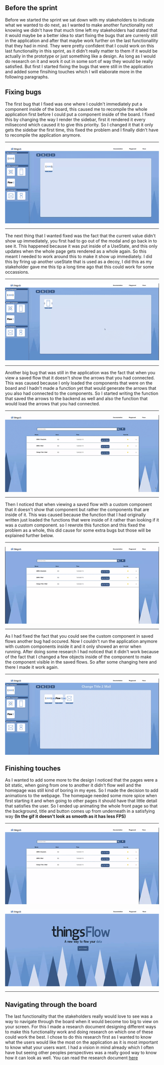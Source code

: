 ## Before the sprint
Before we started the sprint we sat down with my stakeholders to indicate what we wanted to do next, as I wanted to make another functionality not knowing we didn't have that much time left my stakeholders had stated that it would maybe be a better idea to start fixing the bugs that are currenly still in the application and after that maybe work further on the last functionallity that they had in mind. They were pretty confident that I could work on this last functionality in this sprint, as it didn't really matter to them if it would be actually in the prototype or just something like a design. As long as I would do research on it and work it out in some sort of way they would be really satisfied. But first I started fixing the bugs that were still in the application and added some finsihing touches which I will elaborate more in the following paragraphs.

## Fixing bugs
The first bug that I fixed was one where I couldn't immediately put a component inside of the board, this caused me to recompile the whole application first before I could put a component inside of the board. I fixed this by changing the way I render the sidebar, first it rendered it every milisecond which caused it to give this priority. So I changed it that it only gets the sidebar the first time, this fixed the problem and I finally didn't have to recompile the application anymore.

----------------------------

![15c3846609dd15d12283e791c5ddd28a](uploads/767258b351a1a988cfd0bfeb63be2c6b/15c3846609dd15d12283e791c5ddd28a.gif)

----------------------------

The next thing that I wanted fixed was the fact that the current value didn't show up immediately, you first had to go out of the modal and go back in to see it. This happened because it was put inside of a UseState, and this only updates when the whole page gets rendered as a whole again. So this meant I needed to work around this to make it show up immediately. I did this by firing up another useState that is used as a decoy, I did this as my stakeholder gave me this tip a long time ago that this could work for some occassions. 

----------------------------

![a6fa5cf018733cabac910b9621d424d1](uploads/2c6534a28e2cbd246d81293498cb850e/a6fa5cf018733cabac910b9621d424d1.gif)

----------------------------

Another big bug that was still in the application was the fact that when you view a saved flow that it doesn't show the arrows that you had connected. This was caused because I only loaded the components that were on the board and I hadn't made a function yet that would generate the arrows that you also had connected to the components. So I started writing the function that saved the arrows to the backend as well and also the function that would load the arrows that you had connected.

----------------------------

![c37f7bff4f9df4191527c5627ffed1a9](uploads/dac6b6e6cbcd79e2107600bf1086c860/c37f7bff4f9df4191527c5627ffed1a9.gif)

----------------------------

Then I noticed that when viewing a saved flow with a custom component that it doesn't show that component but rather the components that are inside of it. This was caused because the function that I had originally written just loaded the functions that were inside of it rather than looking if it was a custom component. so I rewrote this function and this fixed the problem as a whole, this did cause for some extra bugs but those will be explained further below.

----------------------------

![f86ade4538f52e91021cc50df2e3c2d4](uploads/8cc6c4a110a930c00bfadf4cd20da331/f86ade4538f52e91021cc50df2e3c2d4.gif)

----------------------------

As I had fixed the fact that you could see the custom component in saved flows another bug had occured. Now I couldn't run the application anymore with custom components inside it and it only showed an error when running. After doing some research I had noticed that it didn't work because of the fact that I changed a few objects inside of the component to make the component visible in the saved flows. So after some changing here and there I made it work again. 

-----------------------------

![4afc3902d1de4b59e0f1626a1fc2ee2a](uploads/349367e1d5d3894108d45226625b94a9/4afc3902d1de4b59e0f1626a1fc2ee2a.gif)

## Finishing touches
As I wanted to add some more to the design I noticed that the pages were a bit static, when going from one to another it didn't flow well and the homepage was still kind of boring in my eyes. So I made the decision to add animations to the webpage. The homepage needed some more spice when first starting it and when going to other pages it should have that little detail that satisfies the user. So I ended up animating the whole front page so that the background, title and button comes up from underneath in a satisfying way **(In the gif it doesn't look as smooth as it has less FPS)**

-----------------------------

![e6cdb70deedcf15c1262f2be6e12468f](uploads/48ac41ecea61eca12bff0fe9ff8cdb60/e6cdb70deedcf15c1262f2be6e12468f.gif)

![2ca35d02ab556781a81707cb9249a238](uploads/54ccb55f423254a27cd2b068f04e233f/2ca35d02ab556781a81707cb9249a238.gif)

-----------------------------

## Navigating through the board

The last functionality that the stakeholders really would love to see was a way to navigate through the board when it would become too big to view on your screen. For this I made a research document designing different ways to make this functionality work and doing research on which one of these could work the best. I chose to do this research first as I wanted to know what the users would like the most on the application as it is most important to know what your users want. I had a vision in mind already which I often have but seeing other peoples perspectives was a really good way to know how it can look as well. You can read the research document [here](uploads/9c740cb65dc031492e0d400956d480f4/Navigate_Research.pdf)